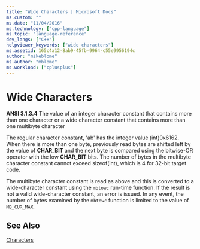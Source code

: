 ```yaml
---
title: "Wide Characters | Microsoft Docs"
ms.custom: ""
ms.date: "11/04/2016"
ms.technology: ["cpp-language"]
ms.topic: "language-reference"
dev_langs: ["C++"]
helpviewer_keywords: ["wide characters"]
ms.assetid: 165c4a12-8ab9-45fb-9964-c55e9956194c
author: "mikeblome"
ms.author: "mblome"
ms.workload: ["cplusplus"]
---
```

# Wide Characters
**ANSI 3.1.3.4** The value of an integer character constant that contains more than one character or a wide character constant that contains more than one multibyte character  
  
 The regular character constant, 'ab' has the integer value (int)0x6162. When there is more than one byte, previously read bytes are shifted left by the value of **CHAR_BIT** and the next byte is compared using the bitwise-OR operator with the low **CHAR_BIT** bits. The number of bytes in the multibyte character constant cannot exceed sizeof(int), which is 4 for 32-bit target code.  
  
 The multibyte character constant is read as above and this is converted to a wide-character constant using the `mbtowc` run-time function. If the result is not a valid wide-character constant, an error is issued. In any event, the number of bytes examined by the `mbtowc` function is limited to the value of `MB_CUR_MAX`.  
  
## See Also  
 [Characters](../c-language/characters.md)